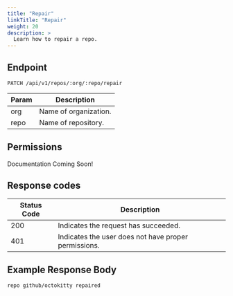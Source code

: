 ```yaml
---
title: "Repair"
linkTitle: "Repair"
weight: 20
description: >
  Learn how to repair a repo.
---
```


## Endpoint

```
PATCH /api/v1/repos/:org/:repo/repair
```

| Param | Description |
|---|---|
| org | Name of organization. |
| repo | Name of repository. |

## Permissions

Documentation Coming Soon!

## Response codes

| Status Code | Description |
|---|---|
| 200 | Indicates the request has succeeded. |
| 401 | Indicates the user does not have proper permissions. |

## Example Response Body

```
repo github/octokitty repaired
```
